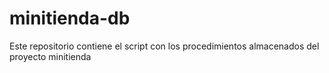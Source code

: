 # minitienda-db
Este repositorio contiene el script con los procedimientos almacenados del proyecto minitienda
